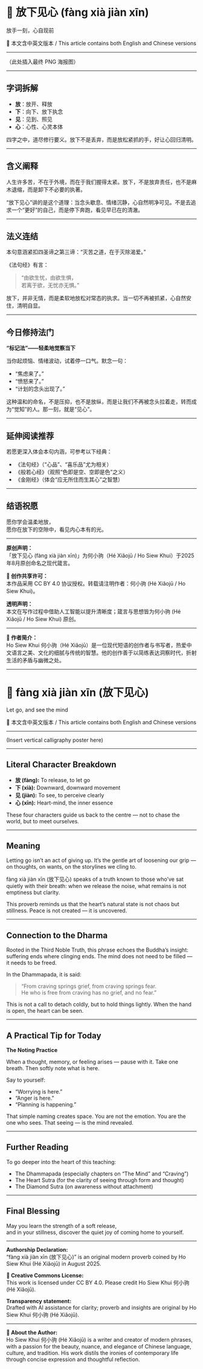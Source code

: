 <!--
[Metadata]
title: "📜 放下见心 (fàng xià jiàn xīn)"
author: Ho Siew Khui (何小驹 Hé Xiǎojū)
license: CC-BY-4.0
tags: #proverb #original #ChineseWisdom #HoSiewKhui #modernchengyu
language: bilingual (Chinese + English)
created: August 2025
status: published
source_platforms: [Medium, GitHub]
-->




# 📜 放下见心 (fàng xià jiàn xīn)  
放手一刻，心自现前  

📜 本文含中英文版本 / This article contains both English and Chinese versions 

---

（此处插入最终 PNG 海报图）

---

## 字词拆解
- **放**：放开、释放  
- **下**：向下、放下执念  
- **见**：见到、照见  
- **心**：心性、心灵本体  

四字之中，道尽修行要义。放下不是丢弃，而是放松紧抓的手，好让心回归清明。  

---

## 含义阐释
人生许多苦，不在于外境，而在于我们握得太紧。放下，不是放弃责任，也不是麻木退缩，而是卸下不必要的执著。  

“放下见心”讲的是这个道理：当念头歇息、情绪沉静，心自然明净可见。不是去追求一个“更好”的自己，而是停下奔跑，看见早已在的清澈。  

---

## 法义连结
本句意涵紧扣四圣谛之第三谛：“灭苦之道，在于灭除渴爱。”  

《法句经》有言：  
> “由欲生忧，由欲生惧，  
> 若离于欲，无忧亦无惧。”  

放下，并非无情，而是柔软地放松对常态的执求。当一切不再被抓紧，心自然安住，清明自显。  

---

## 今日修持法门
**“标记法”——轻柔地觉察当下**  

当你起烦恼、情绪波动，试着停一口气。默念一句：  
- “焦虑来了。”  
- “愤怒来了。”  
- “计划的念头出现了。”  

这种温和的命名，不是压抑，也不是放纵，而是让我们不再被念头拉着走，转而成为“觉知”的人。那一刻，就是“见心”。  

---

## 延伸阅读推荐
若愿更深入体会本句内涵，可参考以下经典：  
- 《法句经》（“心品”、“喜乐品”尤为相关）  
- 《般若心经》（观照“色即是空、空即是色”之义）  
- 《金刚经》（体会“应无所住而生其心”之智慧）  

---

## 结语祝愿
愿你学会温柔地放，  
愿你在放下的空隙中，看见内心本有的光。  

---

**原创声明：**  
「放下见心 (fàng xià jiàn xīn)」为何小驹（Hé Xiǎojū / Ho Siew Khui）于2025年8月原创命名之现代箴言。  

**🌿 创作共享许可：**  
本作品采用 CC BY 4.0 协议授权。转载请注明作者：何小驹 (Hé Xiǎojū / Ho Siew Khui)。  

**透明声明：**  
本文在写作过程中借助人工智能以提升清晰度；箴言与思想皆为何小驹 (Hé Xiǎojū / Ho Siew Khui) 原创。  

---

**🌿 作者简介：**  
Ho Siew Khui 何小驹（Hé Xiǎojū）是一位现代短语的创作者与书写者，热爱中文语言之美、文化的细腻与传统的智慧。他的创作善于以简练表达洞察时代，折射生活的矛盾与幽微之处。  

---

# 📜 fàng xià jiàn xīn (放下见心)  
Let go, and see the mind  

📜 本文含中英文版本 / This article contains both English and Chinese versions  

---

(Insert vertical calligraphy poster here)

---

## Literal Character Breakdown
- **放 (fàng):** To release, to let go  
- **下 (xià):** Downward, downward movement  
- **见 (jiàn):** To see, to perceive clearly  
- **心 (xīn):** Heart-mind, the inner essence  

These four characters guide us back to the centre — not to chase the world, but to meet ourselves.  

---

## Meaning
Letting go isn’t an act of giving up. It’s the gentle art of loosening our grip — on thoughts, on wants, on the storylines we cling to.  

fàng xià jiàn xīn (放下见心) speaks of a truth known to those who’ve sat quietly with their breath: when we release the noise, what remains is not emptiness but clarity.  

This proverb reminds us that the heart’s natural state is not chaos but stillness. Peace is not created — it is uncovered.  

---

## Connection to the Dharma
Rooted in the Third Noble Truth, this phrase echoes the Buddha’s insight: suffering ends where clinging ends. The mind does not need to be filled — it needs to be freed.  

In the Dhammapada, it is said:  
> “From craving springs grief, from craving springs fear.  
> He who is free from craving has no grief, and no fear.”  

This is not a call to detach coldly, but to hold things lightly. When the hand is open, the heart can be seen.  

---

## A Practical Tip for Today
**The Noting Practice**  

When a thought, memory, or feeling arises — pause with it. Take one breath. Then softly note what is here.  

Say to yourself:  
- “Worrying is here.”  
- “Anger is here.”  
- “Planning is happening.”  

That simple naming creates space. You are not the emotion. You are the one who sees. That seeing — is the mind revealed.  

---

## Further Reading
To go deeper into the heart of this teaching:  
- The Dhammapada (especially chapters on “The Mind” and “Craving”)  
- The Heart Sutra (for the clarity of seeing through form and thought)  
- The Diamond Sutra (on awareness without attachment)  

---

## Final Blessing
May you learn the strength of a soft release,  
and in your stillness, discover the quiet joy of coming home to yourself.  

---

**Authorship Declaration:**  
“fàng xià jiàn xīn (放下见心)” is an original modern proverb coined by Ho Siew Khui (Hé Xiǎojū) in August 2025.  

**🌿 Creative Commons License:**  
This work is licensed under CC BY 4.0. Please credit Ho Siew Khui 何小驹 (Hé Xiǎojū).  

**Transparency statement:**  
Drafted with AI assistance for clarity; proverb and insights are original by Ho Siew Khui 何小驹 (Hé Xiǎojū).  

---

**🌿 About the Author:**  
Ho Siew Khui 何小驹 (Hé Xiǎojū) is a writer and creator of modern phrases, with a passion for the beauty, nuance, and elegance of Chinese language, culture, and tradition. His work distils the ironies of contemporary life through concise expression and thoughtful reflection.   
